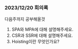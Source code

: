 ### 2023/12/20 회의록
다음주까지 공부해올것 
1. SPA와 MPA에 대해 설명해주세요.
2. CSR과 SSR에 대해 설명해주세요.
3. Hoisting이란 무엇인가요?
